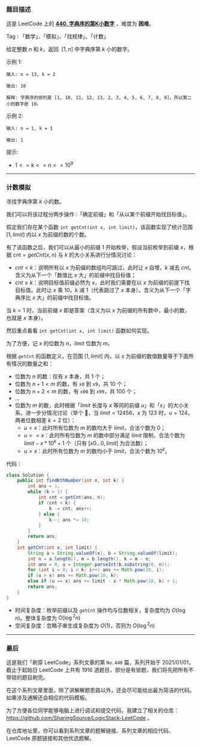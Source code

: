 ### 题目描述

这是 LeetCode 上的 **[440. 字典序的第K小数字](https://leetcode-cn.com/problems/k-th-smallest-in-lexicographical-order/solution/by-ac_oier-m3zl/)** ，难度为 **困难**。

Tag : 「数学」、「模拟」、「找规律」、「计数」



给定整数 $n$ 和 $k$，返回  $[1, n]$ 中字典序第 $k$ 小的数字。

示例 1:
```
输入: n = 13, k = 2

输出: 10

解释: 字典序的排列是 [1, 10, 11, 12, 13, 2, 3, 4, 5, 6, 7, 8, 9]，所以第二小的数字是 10。
```
示例 2:
```
输入: n = 1, k = 1

输出: 1
```

提示:
* $1 <= k <= n <= 10^9$

---

### 计数模拟

寻找字典序第 $k$ 小的数。

我们可以将该过程分两步操作 :「确定前缀」和「从以某个前缀开始找目标值」。

假定我们存在某个函数 `int getCnt(int x, int limit)`，该函数实现了统计范围 $[1, limit]$ 内以 $x$ 为前缀的数的个数。

有了该函数之后，我们可以从最小的前缀 $1$ 开始枚举，假设当前枚举到前缀 $x$，根据 $cnt = getCnt(x, n)$ 与 $k$ 的大小关系进行分情况讨论：

* $cnt < k$：说明所有以 $x$ 为前缀的数组均可跳过，此时让 $x$ 自增，$k$ 减去 $cnt$。含义为从下一个「数值比 $x$ 大」的前缀中找目标值；
* $cnt \geqslant k$：说明目标值前缀必然为 $x$，此时我们需要在以 $x$ 为前缀的前提下找目标值。此时让 $x$ 乘 $10$，$k$ 减 $1$（代表跳过了 $x$ 本身）。含义为从下一个「字典序比 $x$ 大」的前缀中找目标值。

当 $k = 1$ 时，当前前缀 $x$ 即是答案（含义为以 $x$ 为前缀的所有数中，最小的数，也就是 $x$ 本身）。

然后重点看看 `int getCnt(int x, int limit)` 函数如何实现。

为了方便，记 $x$ 的位数为 $n$，$limit$ 位数为 $m$。

根据 `getCnt` 的函数定义，在范围 $[1, limit]$ 内，以 $x$ 为前缀的数值数量等于下面所有情况的数量之和：

* 位数为 $n$ 的数：仅有 $x$ 本身，共 $1$ 个；
* 位数为 $n + 1 < m$ 的数，有 `x0` 到 `x9`，共 $10$ 个；
* 位数为 $n + 2 < m$ 的数，有 `x00` 到 `x99`，共 $100$ 个；
* ...
* 位数为 $m$ 的数，此时根据「$limit$ 长度与 $x$ 等同的前缀 $u$」和「$x$」的大小关系，进一步分情况讨论（举个 🌰，当 $limit = 12456$，$x$ 为 $123$ 时，$u = 124$，两者位数相差 $k = 2$ 位）：
    * $u < x$：此时所有位数为 $m$ 的数均大于 $limit$，合法个数为 $0$；
    * $u == x$：此时所有位数为 $m$ 的数中部分满足 $limit$ 限制，合法个数为 $limit - x * 10^k + 1$ 个（只有 $[x0...0, limit]$ 为合法数）；
    * $u > x$：此时所有位数为 $m$ 的数均小于 $limit$，合法个数为 $10^k$。

代码：
```Java
class Solution {
    public int findKthNumber(int n, int k) {
        int ans = 1;
        while (k > 1) {
            int cnt = getCnt(ans, n);
            if (cnt < k) {
                k -= cnt; ans++;
            } else {
                k--; ans *= 10;
            }
        }
        return ans;
    }
    int getCnt(int x, int limit) {
        String a = String.valueOf(x), b = String.valueOf(limit);
        int n = a.length(), m = b.length(), k = m - n;
        int ans = 0, u = Integer.parseInt(b.substring(0, n));
        for (int i = 0; i < k; i++) ans += Math.pow(10, i);
        if (u > x) ans += Math.pow(10, k);
        else if (u == x) ans += limit - x * Math.pow(10, k) + 1;
        return ans;
    }
}
```
* 时间复杂度：枚举前缀以及 `getCnt` 操作均与位数相关，复杂度均为 $O(\log{n})$。整体复杂度为 $O(\log{^2}{n})$
* 空间复杂度：忽略子串生成复杂度为 $O(1)$，否则为 $O(\log{^2}{n})$

---

### 最后

这是我们「刷穿 LeetCode」系列文章的第 `No.440` 篇，系列开始于 2021/01/01，截止于起始日 LeetCode 上共有 1916 道题目，部分是有锁题，我们将先把所有不带锁的题目刷完。

在这个系列文章里面，除了讲解解题思路以外，还会尽可能给出最为简洁的代码。如果涉及通解还会相应的代码模板。

为了方便各位同学能够电脑上进行调试和提交代码，我建立了相关的仓库：https://github.com/SharingSource/LogicStack-LeetCode 。

在仓库地址里，你可以看到系列文章的题解链接、系列文章的相应代码、LeetCode 原题链接和其他优选题解。

